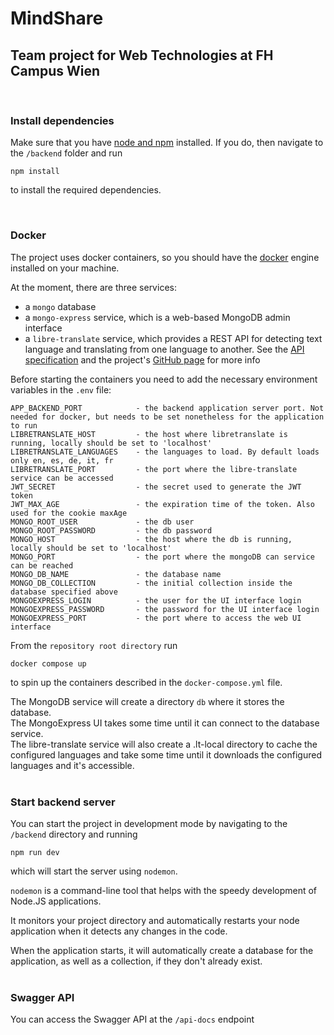 #  MindShare
## Team project for Web Technologies at FH Campus Wien
<br>

### Install dependencies

Make sure that you have [node and npm](https://nodejs.org/en/download) installed. If you do, then navigate to the `/backend` folder and run 
```
npm install
```
to install the required dependencies.

<br>

### Docker
The project uses docker containers, so you should have the [docker](https://www.docker.com/) engine installed on your machine.<br>

At the moment, there are three services: 
- a `mongo` database
- a `mongo-express` service, which is a web-based MongoDB admin interface
- a `libre-translate` service, which provides a REST API for detecting text language and translating from one language to another. See the [API specification](https://libretranslate.com/docs/#/) and the project's [GitHub page](https://github.com/LibreTranslate/LibreTranslate) for more info

Before starting the containers you need to add the necessary environment variables in the `.env` file:
```
APP_BACKEND_PORT            - the backend application server port. Not needed for docker, but needs to be set nonetheless for the application to run
LIBRETRANSLATE_HOST         - the host where libretranslate is running, locally should be set to 'localhost'
LIBRETRANSLATE_LANGUAGES    - the languages to load. By default loads only en, es, de, it, fr
LIBRETRANSLATE_PORT         - the port where the libre-translate service can be accessed
JWT_SECRET                  - the secret used to generate the JWT token
JWT_MAX_AGE                 - the expiration time of the token. Also used for the cookie maxAge
MONGO_ROOT_USER             - the db user
MONGO_ROOT_PASSWORD         - the db password
MONGO_HOST                  - the host where the db is running, locally should be set to 'localhost'
MONGO_PORT                  - the port where the mongoDB can service can be reached
MONGO_DB_NAME               - the database name
MONGO_DB_COLLECTION         - the initial collection inside the database specified above
MONGOEXPRESS_LOGIN          - the user for the UI interface login
MONGOEXPRESS_PASSWORD       - the password for the UI interface login
MONGOEXPRESS_PORT           - the port where to access the web UI interface
```
From the `repository root directory` run 
```
docker compose up
``` 
to spin up the containers described in the `docker-compose.yml` file. 

The MongoDB service will create a directory `db` where it stores the database.<br>
The MongoExpress UI takes some time until it can connect to the database service.<br>
The libre-translate service will also create a .lt-local directory to cache the configured languages and take some time until it downloads the configured languages and it's accessible.<br>
<br>

### Start backend server

You can start the project in development mode by navigating to the `/backend` directory and running
```
npm run dev
```
which will start the server using `nodemon`. 

`nodemon` is a command-line tool that helps with the speedy development of Node.JS applications. 

It monitors your project directory and automatically restarts your node application when it detects any changes in the code.

When the application starts, it will automatically create a database for the application, as well as a collection, if they don't already exist.<br>
<br>
### Swagger API

You can access the Swagger API at the `/api-docs` endpoint